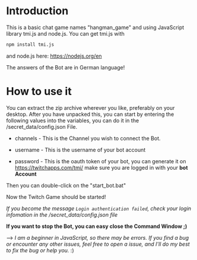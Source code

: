 # Introduction

This is a basic chat game names "hangman_game" and using JavaScript library tmi.js and node.js. You can get tmi.js with 

```sh
npm install tmi.js
```
and node.js here: https://nodejs.org/en

The answers of the Bot are in German language!


# How to use it


You can extract the zip archive wherever you like, preferably on your desktop. After you have unpacked this, you can start by entering the following values into the variables, you can do it in the /secret_data/config.json File. 

- channels - This is the Channel you wish to connect the Bot.

- username - This is the username of your bot account

- password - This is the oauth token of your bot, you can generate it on https://twitchapps.com/tmi/ make sure you are logged in with your **bot Account**


Then you can double-click on the "start_bot.bat"

Now the Twitch Game should be started!

*If you become the message `Login authentication failed`, check your login infomation in the /secret_data/config.json file*

**If you want to stop the Bot, you can easy close the Command Window ;)**

--> *I am a beginner in JavaScript, so there may be errors.
If you find a bug or encounter any other issues, feel free to open a issue, and I'll do my best to fix the bug or help you.* :)
